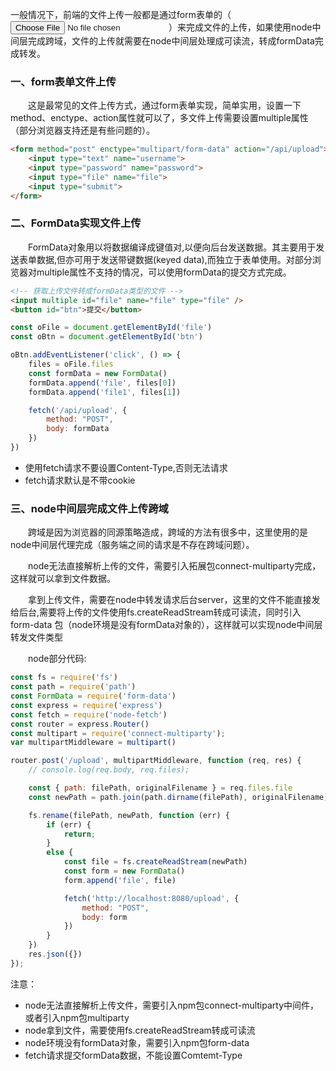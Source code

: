一般情况下，前端的文件上传一般都是通过form表单的（<input type="file" />）来完成文件的上传，如果使用node中间层完成跨域，文件的上传就需要在node中间层处理成可读流，转成formData完成转发。

### 一、form表单文件上传

　　这是最常见的文件上传方式，通过form表单实现，简单实用，设置一下method、enctype、action属性就可以了，多文件上传需要设置multiple属性（部分浏览器支持还是有些问题的）。

```html
<form method="post" enctype="multipart/form-data" action="/api/upload">
    <input type="text" name="username">
    <input type="password" name="password">
    <input type="file" name="file">
    <input type="submit">
</form>
```

### 二、FormData实现文件上传

　　FormData对象用以将数据编译成键值对,以便向后台发送数据。其主要用于发送表单数据,但亦可用于发送带键数据(keyed data),而独立于表单使用。对部分浏览器对multiple属性不支持的情况，可以使用formData的提交方式完成。

```html
<!-- 获取上传文件转成formData类型的文件 -->
<input multiple id="file" name="file" type="file" />
<button id="btn">提交</button>
```

```javascript
const oFile = document.getElementById('file')
const oBtn = document.getElementById('btn')

oBtn.addEventListener('click', () => {
    files = oFile.files
    const formData = new FormData()
    formData.append('file', files[0])
    formData.append('file1', files[1])

    fetch('/api/upload', {
        method: "POST",
        body: formData
    })
})
```

- 使用fetch请求不要设置Content-Type,否则无法请求
- fetch请求默认是不带cookie


### 三、node中间层完成文件上传跨域

　　跨域是因为浏览器的同源策略造成，跨域的方法有很多中，这里使用的是node中间层代理完成（服务端之间的请求是不存在跨域问题）。

　　node无法直接解析上传的文件，需要引入拓展包connect-multiparty完成，这样就可以拿到文件数据。

　　拿到上传文件，需要在node中转发请求后台server，这里的文件不能直接发给后台,需要将上传的文件使用fs.createReadStream转成可读流，同时引入 form-data 包（node环境是没有formData对象的），这样就可以实现node中间层转发文件类型

　　node部分代码:

```javascript
const fs = require('fs')
const path = require('path')
const FormData = require('form-data')
const express = require('express')
const fetch = require('node-fetch')
const router = express.Router()
const multipart = require('connect-multiparty');
var multipartMiddleware = multipart()

router.post('/upload', multipartMiddleware, function (req, res) {
    // console.log(req.body, req.files);

    const { path: filePath, originalFilename } = req.files.file
    const newPath = path.join(path.dirname(filePath), originalFilename)

    fs.rename(filePath, newPath, function (err) {
        if (err) {
            return;
        }
        else {
            const file = fs.createReadStream(newPath)
            const form = new FormData()
            form.append('file', file)

            fetch('http://localhost:8080/upload', {
                method: "POST",
                body: form
            })
        }
    })
    res.json({})
});
```

注意：

- node无法直接解析上传文件，需要引入npm包connect-multiparty中间件，或者引入npm包multiparty
- node拿到文件，需要使用fs.createReadStream转成可读流
- node环境没有formData对象，需要引入npm包form-data
- fetch请求提交formData数据，不能设置Comtemt-Type

